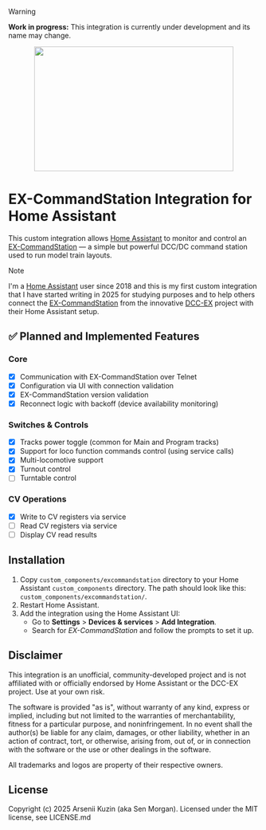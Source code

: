 > [!WARNING]
> **Work in progress:** This integration is currently under development and its name may change.

<p align="center">
   <img src="https://media3.giphy.com/media/TLeLKUdIc1tvAxb7ab/source.gif" width="400" height="250" />
</p>

# EX-CommandStation Integration for Home Assistant

This custom integration allows [Home Assistant](https://www.home-assistant.io/) to monitor and control an [EX-CommandStation](https://dcc-ex.com/ex-commandstation/index.html) — a simple but powerful DCC/DC command station used to run model train layouts.

> [!NOTE]
> I'm a [Home Assistant](https://www.home-assistant.io/) user since 2018 and this is my first custom integration that I have started writing in 2025 for studying purposes and to help others connect the [EX-CommandStation](https://dcc-ex.com/ex-commandstation/index.html) from the innovative [DCC-EX](https://dcc-ex.com/) project with their Home Assistant setup.

## ✅ Planned and Implemented Features

### Core

- [x] Communication with EX-CommandStation over Telnet
- [x] Configuration via UI with connection validation
- [x] EX-CommandStation version validation
- [x] Reconnect logic with backoff (device availability monitoring)

### Switches & Controls

- [x] Tracks power toggle (common for Main and Program tracks)
- [x] Support for loco function commands control (using service calls)
- [x] Multi-locomotive support
- [x] Turnout control
- [ ] Turntable control

### CV Operations

- [x] Write to CV registers via service
- [ ] Read CV registers via service
- [ ] Display CV read results

## Installation

1. Copy `custom_components/excommandstation` directory to your Home Assistant `custom_components` directory. The path should look like this: `custom_components/excommandstation/`.
2. Restart Home Assistant.
3. Add the integration using the Home Assistant UI:
   - Go to **Settings** > **Devices & services** > **Add Integration**.
   - Search for *EX-CommandStation* and follow the prompts to set it up.

## Disclaimer

This integration is an unofficial, community-developed project and is not affiliated with or officially endorsed by Home Assistant or the DCC-EX project. Use at your own risk.

The software is provided "as is", without warranty of any kind, express or implied, including but not limited to the warranties of merchantability, fitness for a particular purpose, and noninfringement. In no event shall the author(s) be liable for any claim, damages, or other liability, whether in an action of contract, tort, or otherwise, arising from, out of, or in connection with the software or the use or other dealings in the software.

All trademarks and logos are property of their respective owners.


## License

Copyright (c) 2025 Arsenii Kuzin (aka Sen Morgan). Licensed under the MIT license, see LICENSE.md
